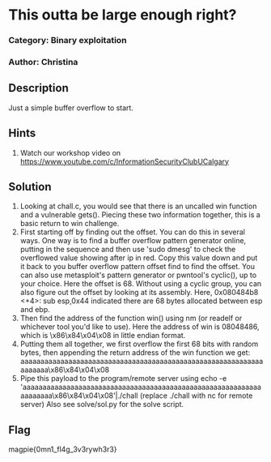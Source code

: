 # This outta be large enough right?
### Category: Binary exploitation
### Author: Christina

## Description
Just a simple buffer overflow to start.

## Hints
1. Watch our workshop video on https://www.youtube.com/c/InformationSecurityClubUCalgary

## Solution
1. Looking at chall.c, you would see that there is an uncalled win function and a vulnerable gets(). Piecing these two information together, this is a basic return to win challenge.
2. First starting off by finding out the offset. You can do this in several ways. One way is to find a buffer overflow pattern generator online, putting in the sequence and then use 'sudo dmesg' to check the overflowed value showing after ip in red. Copy this value down and put it back to you buffer overflow pattern offset find to find the offset. You can also use metasploit's pattern generator or pwntool's cyclic(), up to your choice. Here the offset is 68. Without using a cyclic group, you can also figure out the offset by looking at its assembly. Here,  0x080484b8 <+4>:     sub    esp,0x44 indicated there are 68 bytes allocated between esp and ebp.
3. Then find the address of the function win() using nm (or readelf or whichever tool you'd like to use). Here the address of win is 08048486, which is \x86\x84\x04\x08 in little endian format.
4. Putting them all together, we first overflow the first 68 bits with random bytes, then appending the return address of the win function we get: aaaaaaaaaaaaaaaaaaaaaaaaaaaaaaaaaaaaaaaaaaaaaaaaaaaaaaaaaaaaaaaaaaaa\x86\x84\x04\x08
5. Pipe this payload to the program/remote server using echo -e 'aaaaaaaaaaaaaaaaaaaaaaaaaaaaaaaaaaaaaaaaaaaaaaaaaaaaaaaaaaaaaaaaaaaa\x86\x84\x04\x08'|./chall (replace ./chall with nc <ip address> <port> for remote server)
Also see solve/sol.py for the solve script.

## Flag
magpie{0mn1_fl4g_3v3rywh3r3}
